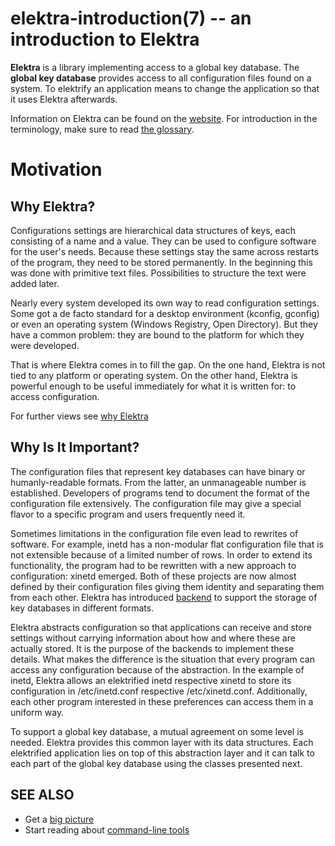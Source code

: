 # elektra-introduction(7) -- an introduction to Elektra

**Elektra** is a library implementing access to a global key database.
The **global key database** provides access to all configuration
files found on a system. To elektrify an application means to change
the application so that it uses Elektra afterwards.

Information on Elektra can be found on the
[website](https://www.libelektra.org).
For introduction in the terminology, make sure to read
[the glossary](elektra-glossary.md).

# Motivation

## Why Elektra?

Configurations settings are hierarchical data
structures of keys, each consisting of a name and a value. They can be
used to configure software for the user's needs. Because these settings
stay the same across restarts of the program, they need to be stored
permanently. In the beginning this was done with primitive text files.
Possibilities to structure the text were added later.

Nearly every system developed its own way to read configuration settings.
Some got a de facto standard for a desktop environment (kconfig,
gconfig) or even an operating system (Windows Registry, Open Directory).
But they have a common problem: they are bound to the platform for which
they were developed.

That is where Elektra comes in to fill the gap. On the one hand,
Elektra is not tied to any platform or operating system. On the other
hand, Elektra is powerful enough to be useful immediately for what it
is written for: to access configuration.

For further views see [why Elektra](/doc/WHY.md)

## Why Is It Important?

The configuration files that represent key databases can have binary
or humanly-readable formats. From the latter, an unmanageable number
is established. Developers of programs tend to document the format of
the configuration file extensively. The configuration file may give a
special flavor to a specific program and users frequently need it.

Sometimes limitations in the configuration file even lead to rewrites
of software. For example, inetd has a non-modular flat configuration
file that is not extensible because of a limited number of rows.
In order to extend its functionality, the program had to be rewritten
with a new approach to configuration: xinetd emerged. Both of these
projects are now almost defined by their configuration files giving them
identity and separating them from each other. Elektra has introduced
[backend](elektra-backends.md) to support the storage of key databases in different
formats.

Elektra abstracts configuration so that applications can receive and
store settings without carrying information about how and where these
are actually stored. It is the purpose of the backends to implement
these details. What makes the difference is the situation that
every program can access any configuration because of the abstraction.
In the example of inetd, Elektra allows an elektrified inetd respective
xinetd to store its configuration in /etc/inetd.conf respective
/etc/xinetd.conf. Additionally, each other program interested in these
preferences can access them in a uniform way.

To support a global key database, a mutual agreement on some level is
needed. Elektra provides this common layer with its data structures.
Each elektrified application lies on top of this abstraction layer and
it can talk to each part of the global key database using the classes
presented next.

## SEE ALSO

- Get a [big picture](/doc/BIGPICTURE.md)
- Start reading about [command-line tools](/doc/help/kdb.md)
